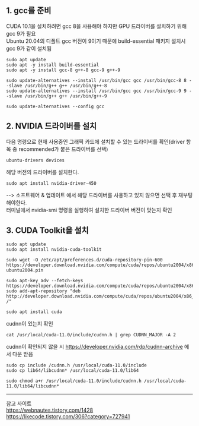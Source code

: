 ## 1. gcc를 준비  
CUDA 10.1을  설치하려면 gcc 8을 사용해야 하지만 GPU 드라이버를 설치하기 위해 gcc 9가 필요  
Ubuntu 20.04의 디폴트 gcc 버전이 9이기 때문에 build-essential 패키지 설치시 gcc 9가 같이 설치됨  
```
sudo apt update
sudo apt -y install build-essential
sudo apt -y install gcc-8 g++-8 gcc-9 g++-9

sudo update-alternatives --install /usr/bin/gcc gcc /usr/bin/gcc-8 8 --slave /usr/bin/g++ g++ /usr/bin/g++-8
sudo update-alternatives --install /usr/bin/gcc gcc /usr/bin/gcc-9 9 --slave /usr/bin/g++ g++ /usr/bin/g++-9

sudo update-alternatives --config gcc  
```
  
## 2. NVIDIA 드라이버를 설치
다음 명령으로 현재 사용중인 그래픽 카드에 설치할 수 있는 드라이버를 확인(driver 항목 중 recommended가 붙은 드라이버를 선택)  
```
ubuntu-drivers devices
```
  
해당 버전의 드라이버를 설치한다.  
```
sudo apt install nvidia-driver-450  
```
--> 소프트웨어 & 업데이트 에서 해당 드라이버를 사용하고 있지 않으면 선택 후 재부팅해야한다.  
터미널에서 nvidia-smi 명령을 실행하여 설치한 드라이버 버전이 맞는지 확인  
  
## 3. CUDA Toolkit을 설치
```
sudo apt update  
sudo apt install nvidia-cuda-toolkit  

sudo wget -O /etc/apt/preferences.d/cuda-repository-pin-600 https://developer.download.nvidia.com/compute/cuda/repos/ubuntu2004/x86_64/cuda-ubuntu2004.pin  

sudo apt-key adv --fetch-keys https://developer.download.nvidia.com/compute/cuda/repos/ubuntu2004/x86_64/7fa2af80.pub  
sudo add-apt-repository "deb http://developer.download.nvidia.com/compute/cuda/repos/ubuntu2004/x86_64/ /"  

sudo apt install cuda  
```
  
cudnn이 있는지 확인  
```
cat /usr/local/cuda-11.0/include/cudnn.h | grep CUDNN_MAJOR -A 2  
```
  
cudnn이 확인되지 않을 시 https://developer.nvidia.com/rdp/cudnn-archive 에서 다운 받음
```
sudo cp include /cudnn.h /usr/local/cuda-11.0/include  
sudo cp lib64/libcudnn* /usr/local/cuda-11.0/lib64  

sudo chmod a+r /usr/local/cuda-11.0/include/cudnn.h /usr/local/cuda-11.0/lib64/libcudnn*  
```
  
*******************************************************
참고 사이트  
https://webnautes.tistory.com/1428  
https://likecode.tistory.com/306?category=727941  
